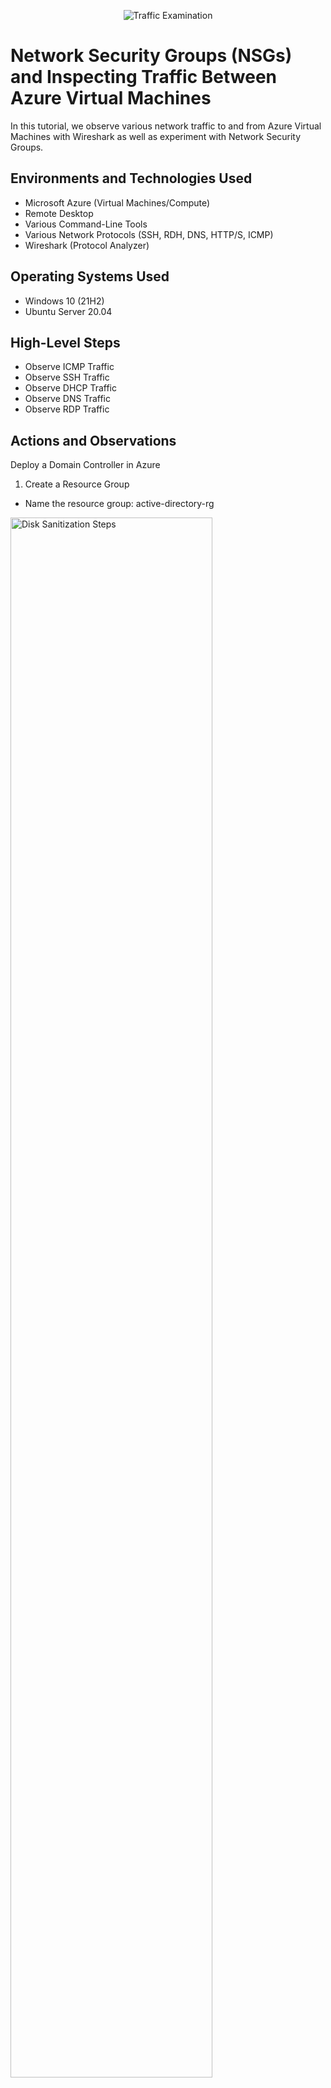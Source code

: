 <p align="center">
<img src="https://i.imgur.com/Ua7udoS.png" alt="Traffic Examination"/>
</p>

<h1>Network Security Groups (NSGs) and Inspecting Traffic Between Azure Virtual Machines</h1>
In this tutorial, we observe various network traffic to and from Azure Virtual Machines with Wireshark as well as experiment with Network Security Groups. <br />




<h2>Environments and Technologies Used</h2>

- Microsoft Azure (Virtual Machines/Compute)
- Remote Desktop
- Various Command-Line Tools
- Various Network Protocols (SSH, RDH, DNS, HTTP/S, ICMP)
- Wireshark (Protocol Analyzer)

<h2>Operating Systems Used </h2>

- Windows 10 (21H2)
- Ubuntu Server 20.04

<h2>High-Level Steps</h2>

- Observe ICMP Traffic
- Observe SSH Traffic
- Observe DHCP Traffic
- Observe DNS Traffic
- Observe RDP Traffic


<h2>Actions and Observations</h2>

Deploy a Domain Controller in Azure

1) Create a Resource Group



* Name the resource group: active-directory-rg
<p>
<img src="https://imgur.com/6IlAVtN.png" height="80%" width="80%" alt="Disk Sanitization Steps"/>
</p>
<p>

2) Set Up a Virtual Network and Subnet
* Name the virtual network and subnet: active-directory-vnet
<p>
<img src="https://imgur.com/T1uauFU.png" height="80%" width="80%" alt="Disk Sanitization Steps"/>
</p>
<p>

3) Provision the Domain Controller Virtual Machine
   
- Operating System: Windows Server 2022
- VM Name: DC-1
- Username: labuser
- Password: Cyberlab123!

* Once you name the virtual machine "dc-1" you would want to make sure the image is "Windows 2022" as seen in the image below.
<p>
<img src="https://imgur.com/xrI2oyz.png" height="80%" width="80%" alt="Disk Sanitization Steps"/>
</p>
<p>


* Try to make sure the vm size has at least 2 vcpus so that it runs fast. 
<p>
<img src="https://imgur.com/UMt2hg1.png" height="80%" width="80%" alt="Disk Sanitization Steps"/>
</p>
<p>


* Input the username & password in the picture using the (username and password) that is given above.
<p>
<img src="https://imgur.com/AZz1Zgd.png" height="80%" width="80%" alt="Disk Sanitization Steps"/>
</p>
<p>


* Make sure the virtual network and subnet is the one you just created aka "active-directory-vnet"
<p>
<img src="https://imgur.com/Kpfq7zS.png" height="80%" width="80%" alt="Disk Sanitization Steps"/>
</p>
<p>

* Your virtual machine is now "FINISHED" (Deployment Complete)
<p>
<img src="https://imgur.com/GLdsyiJ.png" height="80%" width="80%" alt="Disk Sanitization Steps"/>
</p>
<p>
Deploy Client-1 in Azure

4) Provision the Client Virtual Machine

- Operating System: Windows 10
- VM Name: Client-1
- Username: labuser
- Password: Cyberlab123!

*  You must change the new virtual machine name to "client". You will need to repeat the 3rd step aka creating the virtual machine with the same everything incuding location, username, password, size, image, and etc.

<p>
<img src="https://imgur.com/YY2JKji.png" height="80%" width="80%" alt="Disk Sanitization Steps"/>
</p>
<p>
